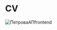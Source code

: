 # CV

![ПетроваАПfrontend](https://github.com/user-attachments/assets/6e4e1685-b0ba-4375-93b4-6443a38bca55)
